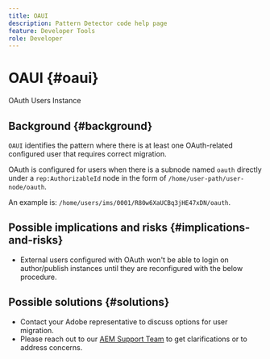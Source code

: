 ```yaml
---
title: OAUI
description: Pattern Detector code help page
feature: Developer Tools
role: Developer
---
```


# OAUI {#oaui}

OAuth Users Instance

## Background {#background}

`OAUI` identifies the pattern where there is at least one OAuth-related configured user that requires correct migration.

OAuth is configured for users when there is a subnode named `oauth` directly under a `rep:AuthorizableId` node in the form of `/home/user-path/user-node/oauth`.

An example is: `/home/users/ims/0001/R80w6XaUCBq3jHE47xDN/oauth`.

## Possible implications and risks {#implications-and-risks}

* External users configured with OAuth won't be able to login on author/publish instances until they are reconfigured with the below procedure.

## Possible solutions {#solutions}

* Contact your Adobe representative to discuss options for user migration.
* Please reach out to our [AEM Support Team](https://helpx.adobe.com/enterprise/using/support-for-experience-cloud.html) to get clarifications or to address concerns.
